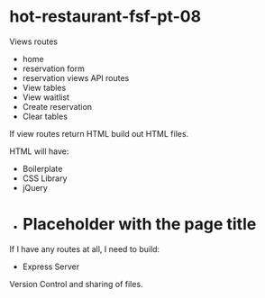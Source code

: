 # hot-restaurant-fsf-pt-08

Views routes
  * home
  * reservation form
  * reservation views
API routes
  * View tables
  * View waitlist
  * Create reservation
  * Clear tables

If view routes return HTML
build out HTML files.

HTML will have: 
  * Boilerplate
  * CSS Library
  * jQuery
  * <h1> Placeholder with the page title


If I have any routes at all, I need to build:
  * Express Server

Version Control and sharing of files. 